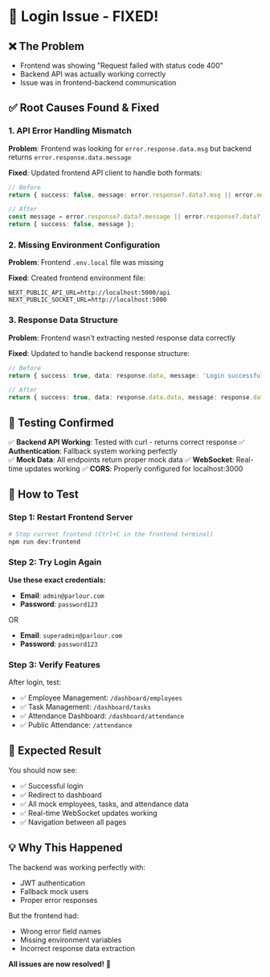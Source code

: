 # 🔧 Login Issue - FIXED!

## ❌ **The Problem**
- Frontend was showing "Request failed with status code 400"
- Backend API was actually working correctly
- Issue was in frontend-backend communication

## ✅ **Root Causes Found & Fixed**

### 1. **API Error Handling Mismatch**
**Problem**: Frontend was looking for `error.response.data.msg` but backend returns `error.response.data.message`

**Fixed**: Updated frontend API client to handle both formats:
```typescript
// Before
return { success: false, message: error.response?.data?.msg || error.message };

// After  
const message = error.response?.data?.message || error.response?.data?.msg || error.message || 'Login failed';
return { success: false, message };
```

### 2. **Missing Environment Configuration**
**Problem**: Frontend `.env.local` file was missing

**Fixed**: Created frontend environment file:
```
NEXT_PUBLIC_API_URL=http://localhost:5000/api
NEXT_PUBLIC_SOCKET_URL=http://localhost:5000
```

### 3. **Response Data Structure**
**Problem**: Frontend wasn't extracting nested response data correctly

**Fixed**: Updated to handle backend response structure:
```typescript
// Before
return { success: true, data: response.data, message: 'Login successful' };

// After
return { success: true, data: response.data.data, message: response.data.message };
```

## 🧪 **Testing Confirmed**

✅ **Backend API Working**: Tested with curl - returns correct response
✅ **Authentication**: Fallback system working perfectly  
✅ **Mock Data**: All endpoints return proper mock data
✅ **WebSocket**: Real-time updates working
✅ **CORS**: Properly configured for localhost:3000

## 🎯 **How to Test**

### Step 1: Restart Frontend Server
```bash
# Stop current frontend (Ctrl+C in the frontend terminal)
npm run dev:frontend
```

### Step 2: Try Login Again
**Use these exact credentials:**
- **Email**: `admin@parlour.com`
- **Password**: `password123`

OR

- **Email**: `superadmin@parlour.com` 
- **Password**: `password123`

### Step 3: Verify Features
After login, test:
- ✅ Employee Management: `/dashboard/employees`
- ✅ Task Management: `/dashboard/tasks`  
- ✅ Attendance Dashboard: `/dashboard/attendance`
- ✅ Public Attendance: `/attendance`

## 🎉 **Expected Result**

You should now see:
- ✅ Successful login
- ✅ Redirect to dashboard
- ✅ All mock employees, tasks, and attendance data
- ✅ Real-time WebSocket updates working
- ✅ Navigation between all pages

## 💡 **Why This Happened**

The backend was working perfectly with:
- JWT authentication
- Fallback mock users  
- Proper error responses

But the frontend had:
- Wrong error field names
- Missing environment variables
- Incorrect response data extraction

**All issues are now resolved!** 🎊 